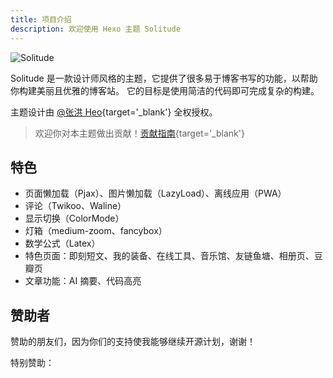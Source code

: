 ```yaml
---
title: 项目介绍
description: 欢迎使用 Hexo 主题 Solitude
---
```


![Solitude](https://ui.everfu.cn/22ebf03f6e16edada213b0848013b6fc.webp/cover)

Solitude 是一款设计师风格的主题，它提供了很多易于博客书写的功能，以帮助你构建美丽且优雅的博客站。
它的目标是使用简洁的代码即可完成复杂的构建。

主题设计由 [@张洪 Heo](https://github.com/zhheo){target='_blank'} 全权授权。

> 欢迎你对本主题做出贡献！[贡献指南](https://github.com/everfu/hexo-theme-solitude/blob/main/CONTRIBUTING.md){target='_blank'}

## 特色

- 页面懒加载（Pjax）、图片懒加载（LazyLoad）、离线应用（PWA）
- 评论（Twikoo、Waline）
- 显示切换（ColorMode）
- 灯箱（medium-zoom、fancybox）
- 数学公式（Latex）
- 特色页面：即刻短文、我的装备、在线工具、音乐馆、友链鱼塘、相册页、豆瓣页
- 文章功能：AI 摘要、代码高亮

## 赞助者

赞助的朋友们，因为你们的支持使我能够继续开源计划，谢谢！

<Box
  :items="[
    //使用FontAwesome图标 + 标签 + 颜色
    { name: '支付宝', link: 'https://ui.everfu.cn/e95a23ba4f84e2c027bae7a6cbe14b37.png/cover', icon: 'fab fa-alipay', color: '#00a1e9', tag: '赞助' },
    { name: '微信', link: 'https://ui.everfu.cn/b4056c0b1e5c220c97e344bbda0d97ce.png/cover', icon: 'fab fa-weixin', color: '#2ca83c', tag: '赞助' },
  ]"
/>

特别赞助：

<Box
    :items="[
        { name: '晞云云计算', link: 'https://www.lightxi.com/', tag: '赞助', icon: 'https://www.lightxi.com/favicon.ico' },
    ]"
/>

<InArticleAdsense
    data-ad-client="ca-pub-6338523842252061"
    data-ad-slot="f08c47fec0942fa0">
</InArticleAdsense>